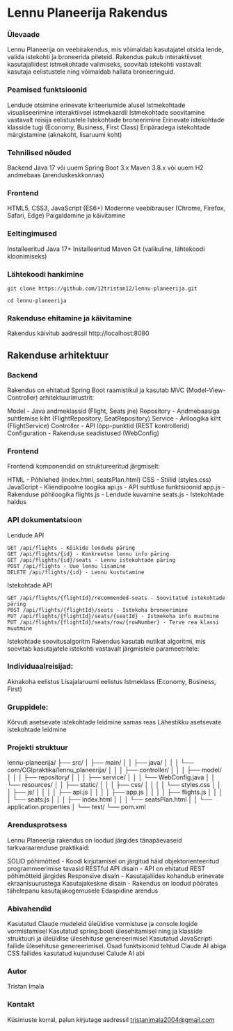 # Lennu Planeerija Rakendus
### Ülevaade
Lennu Planeerija on veebirakendus, mis võimaldab kasutajatel otsida lende, valida istekohti ja broneerida pileteid. Rakendus pakub interaktiivset kasutajaliidest istmekohtade valimiseks, soovitab istekohti vastavalt kasutaja eelistustele ning võimaldab hallata broneeringuid.

### Peamised funktsioonid
Lendude otsimine erinevate kriteeriumide alusel
Istmekohtade visualiseerimine interaktiivsel istmekaardil
Istmekohtade soovitamine vastavalt reisija eelistustele
Istekohtade broneerimine
Erinevate istekohtade klasside tugi (Economy, Business, First Class)
Eripäradega istekohtade märgistamine (aknakoht, lisaruumi koht)
### Tehnilised nõuded
Backend
Java 17 või uuem
Spring Boot 3.x
Maven 3.8.x või uuem
H2 andmebaas (arenduskeskkonnas)
### Frontend
HTML5, CSS3, JavaScript (ES6+)
Modernne veebibrauser (Chrome, Firefox, Safari, Edge)
Paigaldamine ja käivitamine
### Eeltingimused
Installeeritud Java 17+
Installeeritud Maven
Git (valikuline, lähtekoodi kloonimiseks)
### Lähtekoodi hankimine
```
git clone https://github.com/12tristan12/lennu-planeerija.git
```
```
cd lennu-planeerija
```
### Rakenduse ehitamine ja käivitamine
Rakendus käivitub aadressil http://localhost:8080

## Rakenduse arhitektuur
### Backend
Rakendus on ehitatud Spring Boot raamistikul ja kasutab MVC (Model-View-Controller) arhitektuurimustrit:

Model - Java andmeklassid (Flight, Seats jne)
Repository - Andmebaasiga suhtlemise kiht (FlightRepository, SeatRepository)
Service - Äriloogika kiht (FlightService)
Controller - API lõpp-punktid (REST kontrollerid)
Configuration - Rakenduse seadistused (WebConfig)

### Frontend
Frontendi komponendid on struktureeritud järgmiselt:

HTML - Põhilehed (index.html, seatsPlan.html)
CSS - Stiilid (styles.css)
JavaScript - Kliendipoolne loogika
api.js - API suhtluse funktsioonid
app.js - Rakenduse põhiloogika
flights.js - Lendude kuvamine
seats.js - Istekohtade haldus

### API dokumentatsioon
Lendude API
```
GET /api/flights - Kõikide lendude päring
GET /api/flights/{id} - Konkreetse lennu info päring
GET /api/flights/{id}/seats - Lennu istekohtade päring
POST /api/flights - Uue lennu lisamine
DELETE /api/flights/{id} - Lennu kustutamine
```
Istekohtade API
```
GET /api/flights/{flightId}/recommended-seats - Soovitatud istekohtade päring
POST /api/flights/{flightId}/seats - Istekoha broneerimine
PUT /api/flights/{flightId}/seats/{seatId} - Istmekoha info muutmine
PUT /api/flights/{flightId}/seats/row/{rowNumber} - Terve rea klassi muutmine
```
Istekohtade soovitusalgoritm
Rakendus kasutab nutikat algoritmi, mis soovitab kasutajatele istekohti vastavalt järgmistele parameetritele:

### Individuaalreisijad:

Aknakoha eelistus
Lisajalaruumi eelistus
Istmeklass (Economy, Business, First)
### Gruppidele:
Kõrvuti asetsevate istekohtade leidmine samas reas
Lähestikku asetsevate istekohtade leidmine

### Projekti struktuur
lennu-planeerija/
├── src/
│   ├── main/
│   │   ├── java/
│   │   │   └── com/CGIpraktika/lennu_planeerija/
│   │   │       ├── controller/
│   │   │       ├── model/
│   │   │       ├── repository/
│   │   │       ├── service/
│   │   │       └── WebConfig.java
│   │   └── resources/
│   │       ├── static/
│   │       │   ├── css/
│   │       │   │   └── styles.css
│   │       │   ├── js/
│   │       │   │   ├── api.js
│   │       │   │   ├── app.js
│   │       │   │   ├── flights.js
│   │       │   │   └── seats.js
│   │       │   ├── index.html
│   │       │   └── seatsPlan.html
│   │       └── application.properties
│   └── test/
└── pom.xml

### Arendusprotsess
Lennu Planeerija rakendus on loodud järgides tänapäevaseid tarkvaraarenduse praktikaid:

SOLID põhimõtted - Koodi kirjutamisel on järgitud häid objektorienteeritud programmeerimise tavasid
RESTful API disain - API on ehitatud REST põhimõtteid järgides
Responsive disain - Kasutajaliides kohandub erinevate ekraanisuurustega
Kasutajakeskne disain - Rakendus on loodud pöörates tähelepanu kasutajakogemusele
Edaspidine arendus

### Abivahendid
Kasutatud Claude mudeleid üleüldise vormistuse ja console.logide vormistamisel 
Kasutatud spring.booti ülesehitamisel ning ja klasside struktuuri ja üleüldise ülesehituse genereerimisel
Kasutatud JavaScripti failide ülesehituse genereerimisel. Osad funktsioonid tehtud Claude AI abiga
CSS failides kasutatud kujundusel Calude AI abi


### Autor
Tristan Imala

### Kontakt
Küsimuste korral, palun kirjutage aadressil tristanimala2004@gmail.com

